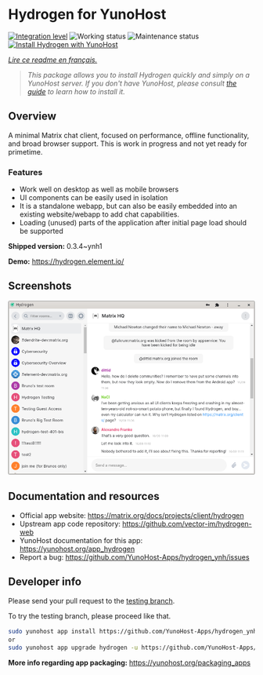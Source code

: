 <!--
N.B.: This README was automatically generated by https://github.com/YunoHost/apps/tree/master/tools/README-generator
It shall NOT be edited by hand.
-->

# Hydrogen for YunoHost

[![Integration level](https://dash.yunohost.org/integration/hydrogen.svg)](https://dash.yunohost.org/appci/app/hydrogen) ![Working status](https://ci-apps.yunohost.org/ci/badges/hydrogen.status.svg) ![Maintenance status](https://ci-apps.yunohost.org/ci/badges/hydrogen.maintain.svg)  
[![Install Hydrogen with YunoHost](https://install-app.yunohost.org/install-with-yunohost.svg)](https://install-app.yunohost.org/?app=hydrogen)

*[Lire ce readme en français.](./README_fr.md)*

> *This package allows you to install Hydrogen quickly and simply on a YunoHost server.
If you don't have YunoHost, please consult [the guide](https://yunohost.org/#/install) to learn how to install it.*

## Overview

A minimal Matrix chat client, focused on performance, offline functionality, and broad browser support. This is work in progress and not yet ready for primetime.

### Features

- Work well on desktop as well as mobile browsers
- UI components can be easily used in isolation
- It is a standalone webapp, but can also be easily embedded into an existing website/webapp to add chat capabilities.
- Loading (unused) parts of the application after initial page load should be supported


**Shipped version:** 0.3.4~ynh1

**Demo:** https://hydrogen.element.io/

## Screenshots

![Screenshot of Hydrogen](./doc/screenshots/hydrogen-large.png)

## Documentation and resources

* Official app website: <https://matrix.org/docs/projects/client/hydrogen>
* Upstream app code repository: <https://github.com/vector-im/hydrogen-web>
* YunoHost documentation for this app: <https://yunohost.org/app_hydrogen>
* Report a bug: <https://github.com/YunoHost-Apps/hydrogen_ynh/issues>

## Developer info

Please send your pull request to the [testing branch](https://github.com/YunoHost-Apps/hydrogen_ynh/tree/testing).

To try the testing branch, please proceed like that.

``` bash
sudo yunohost app install https://github.com/YunoHost-Apps/hydrogen_ynh/tree/testing --debug
or
sudo yunohost app upgrade hydrogen -u https://github.com/YunoHost-Apps/hydrogen_ynh/tree/testing --debug
```

**More info regarding app packaging:** <https://yunohost.org/packaging_apps>
